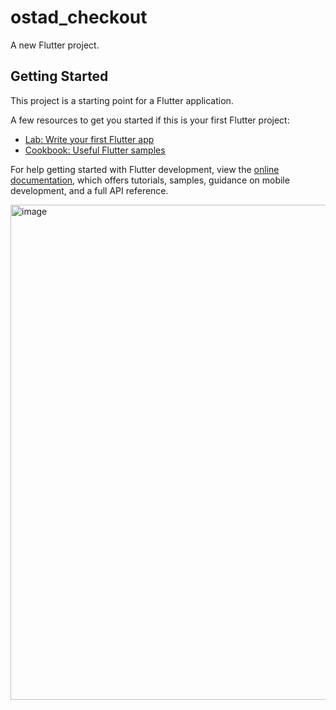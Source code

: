# ostad_checkout

A new Flutter project.

## Getting Started

This project is a starting point for a Flutter application.

A few resources to get you started if this is your first Flutter project:

- [Lab: Write your first Flutter app](https://docs.flutter.dev/get-started/codelab)
- [Cookbook: Useful Flutter samples](https://docs.flutter.dev/cookbook)

For help getting started with Flutter development, view the
[online documentation](https://docs.flutter.dev/), which offers tutorials,
samples, guidance on mobile development, and a full API reference.

<img width="792" alt="image" src="https://github.com/Ismail-Jabiulla/ostad_checkout/assets/41004552/251b8b5d-9636-421e-aeea-2a566f4e61b5">

